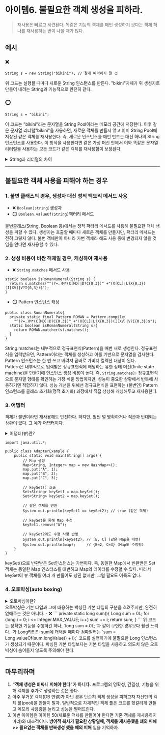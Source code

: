 # 아이템6. 불필요한 객체 생성을 피하라.
> 재사용은 빠르고 세련된다. 똑같은 기능의 객체를 매번 생성하기 보다는 객체 하나를 재사용하는 변이 나을 때가 많다. 

## 예시
### ❌ 
```
String s = new String("bikini"); // 절대 따라하지 말 것
```
위 코드는 실행될 때마다 새로운 String 인스턴스를 만든다. "bikini"자체가 위 생성자로 만들어 내려는 String과 기능적으로 완전히 같다. 

### ⭕️ 
```
String s = "bikini";
```
이 코드는 "bikini"라는 문자열을 String Pool이라는 메모리 공간에 저장한다. 이후 같은 문자열 리터럴"bikini"을 사용하면, 새로운 객체를 만들지 않고 이미 String Pool에 저장된 같은 객체를 재사용한다. 
즉, 새로운 인스턴스를 매번 만드는 대신 하나의 String 인스턴스를 사용한다. 이 방식을 사용한다면 같은 가상 머신 안에서 이와 똑같은 문자열 리터럴을 사용하는 모든 코드가 같은 객체를 재사용함이 보장된다. 

<details>
  <summary>String과 리터럴의 차이</summary>
  <table>
    <thead>
      <tr>
        <th>특징</th>
        <th>문자열 리터럴</th>
        <th>String 객체</th>
      </tr>
    </thead>
    <tbody>
      <tr>
        <td>생성 방법</td>
        <td>"문자열"</td>
        <td>new String("문자열")</td>
      </tr>
      <tr>
        <td>저장 위치</td>
        <td>String Pool</td>
        <td>힙 메모리</td>
      </tr>
      <tr>
        <td>객체 재사용</td>
        <td>이미 존재하는 객체를 재사용</td>
        <td>매번 새로운 객체 생성</td>
      </tr>
      <tr>
        <td>효율성</td>
        <td>메모리와 속도 면에서 효율적</td>
        <td>메모리 낭비 가능성 있음</td>
      </tr>
      <tr>
        <td>비교 (==)</td>
        <td>같은 리터럴은 같은 객체를 참조</td>
        <td>항상 서로 다른 객체</td>
      </tr>
    </tbody>
  </table>
</details>

<hr>

## 불필요한 객체 사용을 피해야 하는 경우
### 1. 불변 클래스의 경우, 생성자 대신 정적 팩토리 메서드 사용
- ❌ `Boolean(string)`생성자  
- ⭕️ `Boolean.valueOf(String)`팩터리 메서드

불변클래스(String, Boolean 등)에서는 정적 팩터리 메서드를 사용해 불필요한 객체 생성을 피할 수 있다. 생성자는 호출할 때마다 새로운 객체를 만들지만, 팩터리 메서드는 전혀 그렇지 않다.
불변 객체만이 아니라 가변 객체라 해도 사용 중에 변경되지 않을 것임을 안다면 재사용할 수 있다.

### 2. 생성 비용이 비싼 객체일 경우, 캐싱하여 재사용
- ❌ `String.matches` 메서드 사용
```
static boolean isRomanNumeral(String s) {
  return s.matches("^(?=.)M*(C[MD]|D?C{0,3})" +"(X[CL]|L?X{0,3})(I[XV]|V?I{0,3})$");
}
```
- ⭕️ Pattern 인스턴스 캐싱
```
public class RomanNumerals{
  private static final Pattern ROMAN = Pattern.compile(
    "^(?=.)M*(C[MD]|D?C{0,3})" +"(X[CL]|L?X{0,3})(I[XV]|V?I{0,3})$");
  static boolean isRomanNumeral(String s){
    return ROMAN.matcher(s).matches();
  }
}
```
String.matches는 내부적으로 정규표현식(Pattern)을 매번 새로 생성한다. 정규표현식을 입력받으면, Pattern이라는 객체를 생성하고 이를 기반으로 문자열을 검사한다. Pattern 인스턴스는 한 번 쓰고 버려져 곧바로 가비지 컬렉션 대상이 된다.  
Pattern은 내부적으로 입력받은 정규표현식에 해당하는 유한 상태 머신(finite state machine)을 만들기에 인스턴스 생성 비용이 높다. 
즉, `String.matches`는 정규표현식으로 문자열 형태를 확인하는 가장 쉬운 방법이지만, 성능이 중요한 상황에서 반복해 사용하기엔 적합하지 않다.
성능 개선을 위해선 정규표현식을 표현하는 (불변인) Pattern 인스턴스를 클래스 초기화(정적 초기화) 과정에서 직접 생성해 캐싱해두고 재사용한다. 

### 3. 어댑터
객체가 불변이라면 재사용해도 안전하다. 하지만, 훨씬 덜 명확하거나 직관과 반대되는 상황이 있다. 그 예가 어댑터이다. 
<details>
  <summary>어댑터(뷰)란?</summary>
  어댑터는 다른 객체의 기능을 감싸거나 위임하여, 다른 인터페이스를 제공하는 객체이다. 
즉, **"중간다리 역할을 하는 객체"**이다

어댑터는 실제 작업을 뒷단의 객체에 넘기며, 자신은 단지 추가적인 인터페이스만 제공한다
어댑터를 사용하면 외부에서 뒷단 객체가 어떤 방식으로 동작하는지 몰라도 통일된 방식으로 사용할 수 있게 된다. 
- 예시:
Map의 keySet() 메서드:
Map 인터페이스의 keySet()은 Map의 모든 키를 담은 Set 객체를 반환한다. 
이 반환된 Set 객체는 실제 Map의 데이터를 직접 수정하거나 읽는 역할을 한다 즉, **Map의 인터페이스를 Set 형태로 어댑팅(전환)**한 것이다. 
</details>

```
import java.util.*;

public class AdapterExample {
    public static void main(String[] args) {
        // Map 생성
        Map<String, Integer> map = new HashMap<>();
        map.put("A", 1);
        map.put("B", 2);
        map.put("C", 3);

        // keySet() 호출
        Set<String> keySet1 = map.keySet();
        Set<String> keySet2 = map.keySet();

        // 같은 객체를 반환
        System.out.println(keySet1 == keySet2); // true (같은 객체)

        // keySet을 통해 Map 수정
        keySet1.remove("A");

        // keySet2에도 수정 사항 반영
        System.out.println(keySet2); // [B, C] (같은 Map을 대변)
        System.out.println(map);     // {B=2, C=3} (Map도 수정됨)
    }
}
```
keySet()으로 반환받은 Set인스턴스는 가변이다.  즉, 동일한 Map에서 반환받은 Set 객체는 동일한 Map 인스터스를 대변하고 Map의 데이터를 수정할 수 있다. 
따라서 keySet이 뷰 객체를 여러 개 만들어도 상관 없지만, 그럴 필요도 이득도 없다. 

### 4. 오토박싱(auto boxing)
<details>
  <summary>오토박싱이란?</summary>
  
자바에는 두 가지 타입의 데이터가 있다.  
- **기본 타입 (Primitive Type)**: `int`, `double`, `boolean`, `char` 등과 같은 원시 타입. 값 자체를 저장하며, 메모리와 성능 측면에서 효율적이다.  
- **래퍼 타입 (Wrapper Type)**: `Integer`, `Double`, `Boolean`, `Character` 등 기본 타입을 객체로 감싸는 클래스. 참조 타입(Reference Type)이고, 객체로서 동작하며 **컬렉션 클래스**(예: `List`, `Map`)와 같은 곳에서 사용할 수 있다.

오토박싱은 **기본 타입 → 래퍼 타입으로 자동 변환**하는 것을 말한다.

```java
int num = 10;               // 기본 타입
Integer boxedNum = num;     // 오토박싱: int → Integer

// 컴파일러는 오토박싱을 처리하기 위해 내부적으로 다음과 같은 코드를 생성:
Integer boxedNum = Integer.valueOf(num);
```
</details>
오토박싱은 기본 타입과 그에 대응하는 박싱된 기본 타입의 구분을 흐려주지만, 완전히 없애주는 것은 아니다. 
- ❌
```
private static long sum(){
  Long sum = 0L;
  for (long i = 0; i <= Integer.MAX_VALUE; i++)
    sum += i;
  return sum;
}
```
위 코드는 정확한 기능을 수행하긴 하나, `long sum = 0L;`과 같이 구현한 경우보다 훨씬 느리다. 
i가 Long타입인 sum에 더해질 때마다 컴파일러는 `sum = Long.valueOf(sum.longValue() + i);` 코드를 실행하기에 불필요한 Long 인스턴스가 생성되기 때문이다. 
박싱된 기본 타입보다는 기본 타입을 사용하고 의도치 않은 오토빅싱이 숨어들지 않도록 주의해야 한다. 

<hr>

## 마무리하며

1. **"객체 생성은 비싸니 피해야 한다"가 아니다.** 프로그램의 명확성, 간결성, 기능을 위해 객체를 추가로 생성하는 것은 좋다. 
2. 아주 무거운 객체(DB 연결)가 아닌 경우 단순히 객체 생성을 피하고자 자신만의 객체 풀(pool)을 만들지 말자. 일반적으로 자체적인 객체 풀은 코드를 헷갈리게 만들고 메모리 사용량을 늘리고 성능을 떨어뜨린다. 
3. 이번 아이템은 아이템 50(새로운 객체를 만들어야 한다면 기존 객체를 재사용하지 마라)와 대조적이다. **방어적 복사가 필요한 상황일때, 객체를 재사용했을 떄의 피해 >> 필요없는 객체를 반복생성 했을 때의 피해** 임을 기억하자. 



